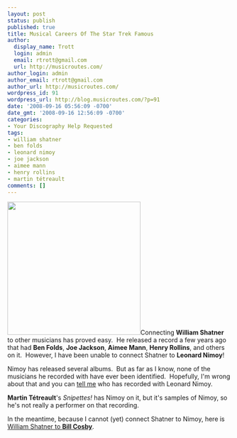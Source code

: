 ```yaml
---
layout: post
status: publish
published: true
title: Musical Careers Of The Star Trek Famous
author:
  display_name: Trott
  login: admin
  email: rtrott@gmail.com
  url: http://musicroutes.com/
author_login: admin
author_email: rtrott@gmail.com
author_url: http://musicroutes.com/
wordpress_id: 91
wordpress_url: http://blog.musicroutes.com/?p=91
date: '2008-09-16 05:56:09 -0700'
date_gmt: '2008-09-16 12:56:09 -0700'
categories:
- Your Discography Help Requested
tags:
- william shatner
- ben folds
- leonard nimoy
- joe jackson
- aimee mann
- henry rollins
- martin tétreault
comments: []
---
```

<p><img class="alignleft size-medium wp-image-93" title="Nimoy and Shatner" src="http://blog.musicroutes.com/wp-content/uploads/2008/09/cd_spaced_out_01.jpg" alt="" width="300" height="300" />Connecting <strong>William Shatner</strong> to other musicians has proved easy.  He released a record a few years ago that had <strong>Ben Folds</strong>, <strong>Joe Jackson</strong>, <strong>Aimee Mann</strong>, <strong>Henry Rollins</strong>, and others on it.  However, I have been unable to connect Shatner to <strong>Leonard Nimoy</strong>!</p>
<p>Nimoy has released several albums.  But as far as I know, none of the musicians he recorded with have ever been identified.  Hopefully, I'm wrong about that and you can <a href="http://musicroutes.com/contact.php" target="_blank">tell me</a> who has recorded with Leonard Nimoy.</p>
<p><strong>Martin Tétreault</strong>'s <em>Snipettes! </em>has Nimoy on it, but it's samples of Nimoy, so he's not really a performer on that recording.</p>
<p>In the meantime, because I cannot (yet) connect Shatner to Nimoy, here is <a href="http://musicroutes.com/route.php?musicianName=William+Shatner&amp;musicianName2=Bill+Cosby" target="_blank">William Shatner to <strong>Bill Cosby</strong></a>.</p>
